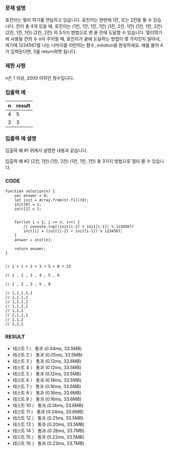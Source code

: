 ### 문제 설명
효진이는 멀리 뛰기를 연습하고 있습니다. 효진이는 한번에 1칸, 또는 2칸을 뛸 수 있습니다. 칸이 총 4개 있을 때, 효진이는
(1칸, 1칸, 1칸, 1칸)
(1칸, 2칸, 1칸)
(1칸, 1칸, 2칸)
(2칸, 1칸, 1칸)
(2칸, 2칸)
의 5가지 방법으로 맨 끝 칸에 도달할 수 있습니다. 멀리뛰기에 사용될 칸의 수 n이 주어질 때, 효진이가 끝에 도달하는 방법이 몇 가지인지 알아내, 여기에 1234567를 나눈 나머지를 리턴하는 함수, solution을 완성하세요. 예를 들어 4가 입력된다면, 5를 return하면 됩니다.

### 제한 사항
n은 1 이상, 2000 이하인 정수입니다.

### 입출력 예
| n | result |
| ---- | ---- |
| 4 | 5 |
| 3 | 3 |

### 입출력 예 설명
입출력 예 #1
위에서 설명한 내용과 같습니다.

입출력 예 #2
(2칸, 1칸)
(1칸, 2칸)
(1칸, 1칸, 1칸)
총 3가지 방법으로 멀리 뛸 수 있습니다.

### CODE
~~~
function solution(n) {
    var answer = 0;
    let init = Array.from(n).fill(0);
    init[0] = 1;
    init[1] = 1;
    
    
    for(let i = 2; i <= n; i++) {
        // console.log((init[i-2] + init[i-1]) % 1234567)
        init[i] = (init[i-2] + init[i-1]) % 1234567;
    }
    answer = init[n];
    
    return answer;
}


// 1 + 1 + 2 + 3 + 5 + 8 + 13

// 1 , 2 , 3 , 4 , 5 , 6 

// 1 , 2 , 3 , 5 , 8

// 1,1,1,1,1
// 1,1,1,2
// 1,2,1,1
// 1,1,2,1
// 1,2,2
// 2,1,1,1
// 2,1,2
// 2,2,1
~~~

### RESULT
- 테스트 1 〉	통과 (0.04ms, 33.5MB)
- 테스트 2 〉	통과 (0.05ms, 33.5MB)
- 테스트 3 〉	통과 (0.12ms, 33.6MB)
- 테스트 4 〉	통과 (0.12ms, 33.5MB)
- 테스트 5 〉	통과 (0.12ms, 33.5MB)
- 테스트 6 〉	통과 (0.18ms, 33.5MB)
- 테스트 7 〉	통과 (0.16ms, 33.5MB)
- 테스트 8 〉	통과 (0.16ms, 33.6MB)
- 테스트 9 〉	통과 (0.16ms, 33.6MB)
- 테스트 10 〉	통과 (0.14ms, 33.6MB)
- 테스트 11 〉	통과 (0.24ms, 33.6MB)
- 테스트 12 〉	통과 (0.21ms, 33.5MB)
- 테스트 13 〉	통과 (0.20ms, 33.5MB)
- 테스트 14 〉	통과 (0.26ms, 33.7MB)
- 테스트 15 〉	통과 (0.22ms, 33.5MB)
- 테스트 16 〉	통과 (0.23ms, 33.7MB)
